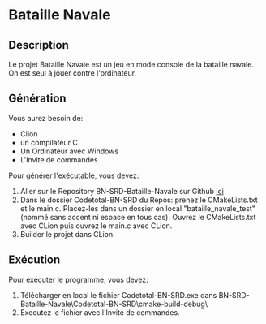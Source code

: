 # Bataille Navale

## Description
Le projet Bataille Navale est un jeu en mode console de la bataille navale. On est seul à jouer contre l'ordinateur. 

## Génération

Vous aurez besoin de:

- Clion
- un compilateur C
- Un Ordinateur avec Windows
- L'Invite de commandes

Pour générer l'exécutable, vous devez:
1. Aller sur le Repository BN-SRD-Bataille-Navale sur Github [ici](https://github.com/samuelroland/BN-SRD-Bataille-Navale)
1. Dans le dossier Codetotal-BN-SRD du Repos: prenez le CMakeLists.txt et le main.c. Placez-les dans un dossier  en local "bataille_navale_test" 
(nommé sans accent ni espace en tous cas). Ouvrez le CMakeLists.txt avec CLion puis ouvrez le main.c avec CLion.
1. Builder le projet dans CLion.


## Exécution
Pour exécuter le programme, vous devez:

1. Télécharger en local le fichier Codetotal-BN-SRD.exe dans BN-SRD-Bataille-Navale\Codetotal-BN-SRD\cmake-build-debug\
1. Executez le fichier avec l'Invite de commandes.
